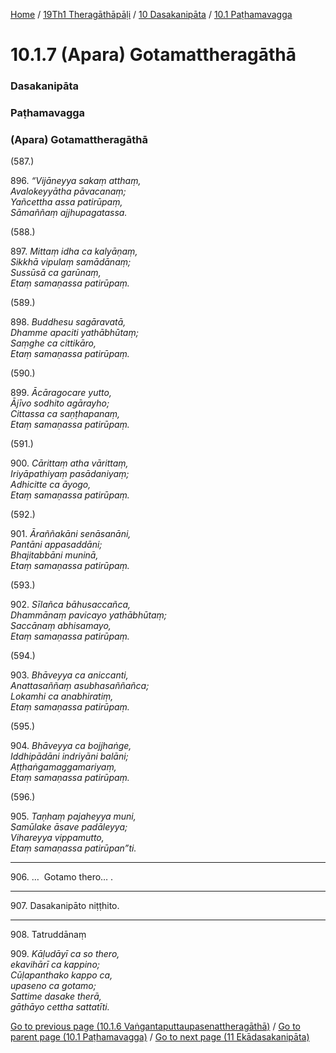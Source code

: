 
[Home](/) / [19Th1 Theragāthāpāḷi](/tipitaka/19Th1.md) / [10 Dasakanipāta](/tipitaka/19Th1/10.md) / [10.1 Paṭhamavagga](/tipitaka/19Th1/10/10.1.md)

# 10.1.7 (Apara) Gotamattheragāthā

### Dasakanipāta

### Paṭhamavagga

### (Apara) Gotamattheragāthā

(587.)

896\. _“Vijāneyya sakaṃ atthaṃ,_  
_Avalokeyyātha pāvacanaṃ;_  
_Yañcettha assa patirūpaṃ,_  
_Sāmaññaṃ ajjhupagatassa._  


(588.)

897\. _Mittaṃ idha ca kalyāṇaṃ,_  
_Sikkhā vipulaṃ samādānaṃ;_  
_Sussūsā ca garūnaṃ,_  
_Etaṃ samaṇassa patirūpaṃ._  


(589.)

898\. _Buddhesu sagāravatā,_  
_Dhamme apaciti yathābhūtaṃ;_  
_Saṃghe ca cittikāro,_  
_Etaṃ samaṇassa patirūpaṃ._  


(590.)

899\. _Ācāragocare yutto,_  
_Ājīvo sodhito agārayho;_  
_Cittassa ca saṇṭhapanaṃ,_  
_Etaṃ samaṇassa patirūpaṃ._  


(591.)

900\. _Cārittaṃ atha vārittaṃ,_  
_Iriyāpathiyaṃ pasādaniyaṃ;_  
_Adhicitte ca āyogo,_  
_Etaṃ samaṇassa patirūpaṃ._  


(592.)

901\. _Āraññakāni senāsanāni,_  
_Pantāni appasaddāni;_  
_Bhajitabbāni muninā,_  
_Etaṃ samaṇassa patirūpaṃ._  


(593.)

902\. _Sīlañca bāhusaccañca,_  
_Dhammānaṃ pavicayo yathābhūtaṃ;_  
_Saccānaṃ abhisamayo,_  
_Etaṃ samaṇassa patirūpaṃ._  


(594.)

903\. _Bhāveyya ca aniccanti,_  
_Anattasaññaṃ asubhasaññañca;_  
_Lokamhi ca anabhiratiṃ,_  
_Etaṃ samaṇassa patirūpaṃ._  


(595.)

904\. _Bhāveyya ca bojjhaṅge,_  
_Iddhipādāni indriyāni balāni;_  
_Aṭṭhaṅgamaggamariyaṃ,_  
_Etaṃ samaṇassa patirūpaṃ._  


(596.)

905\. _Taṇhaṃ pajaheyya muni,_  
_Samūlake āsave padāleyya;_  
_Vihareyya vippamutto,_  
_Etaṃ samaṇassa patirūpan”ti._  


---

906\. …  Gotamo thero… .



---

907\. Dasakanipāto niṭṭhito.



---

908\. Tatruddānaṃ



909\. _Kāḷudāyī ca so thero,_  
_ekavihārī ca kappino;_  
_Cūḷapanthako kappo ca,_  
_upaseno ca gotamo;_  
_Sattime dasake therā,_  
_gāthāyo cettha sattatīti._  


[Go to previous page (10.1.6 Vaṅgantaputtaupasenattheragāthā)](/tipitaka/19Th1/10/10.1/10.1.6.md) / [Go to parent page (10.1 Paṭhamavagga)](/tipitaka/19Th1/10/10.1.md) / [Go to next page (11 Ekādasakanipāta)](/tipitaka/19Th1/11.md)


